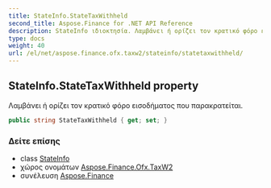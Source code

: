 ```yaml
---
title: StateInfo.StateTaxWithheld
second_title: Aspose.Finance for .NET API Reference
description: StateInfo ιδιοκτησία. Λαμβάνει ή ορίζει τον κρατικό φόρο εισοδήματος που παρακρατείται.
type: docs
weight: 40
url: /el/net/aspose.finance.ofx.taxw2/stateinfo/statetaxwithheld/
---
```

## StateInfo.StateTaxWithheld property

Λαμβάνει ή ορίζει τον κρατικό φόρο εισοδήματος που παρακρατείται.

```csharp
public string StateTaxWithheld { get; set; }
```

### Δείτε επίσης

* class [StateInfo](../)
* χώρος ονομάτων [Aspose.Finance.Ofx.TaxW2](../../stateinfo/)
* συνέλευση [Aspose.Finance](../../../)


